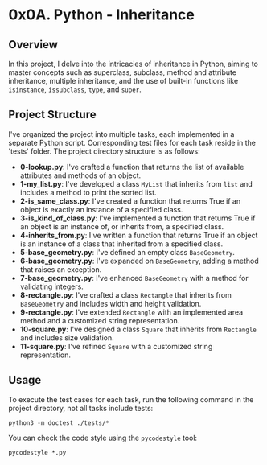 # 0x0A. Python - Inheritance

## Overview
In this project, I delve into the intricacies of inheritance in Python, aiming to master concepts such as superclass, subclass, method and attribute inheritance, multiple inheritance, and the use of built-in functions like `isinstance`, `issubclass`, `type`, and `super`.

## Project Structure
I've organized the project into multiple tasks, each implemented in a separate Python script. Corresponding test files for each task reside in the 'tests' folder. The project directory structure is as follows:

- **0-lookup.py**: I've crafted a function that returns the list of available attributes and methods of an object.
- **1-my_list.py**: I've developed a class `MyList` that inherits from `list` and includes a method to print the sorted list.
- **2-is_same_class.py**: I've created a function that returns True if an object is exactly an instance of a specified class.
- **3-is_kind_of_class.py**: I've implemented a function that returns True if an object is an instance of, or inherits from, a specified class.
- **4-inherits_from.py**: I've written a function that returns True if an object is an instance of a class that inherited from a specified class.
- **5-base_geometry.py**: I've defined an empty class `BaseGeometry`.
- **6-base_geometry.py**: I've expanded on `BaseGeometry`, adding a method that raises an exception.
- **7-base_geometry.py**: I've enhanced `BaseGeometry` with a method for validating integers.
- **8-rectangle.py**: I've crafted a class `Rectangle` that inherits from `BaseGeometry` and includes width and height validation.
- **9-rectangle.py**: I've extended `Rectangle` with an implemented area method and a customized string representation.
- **10-square.py**: I've designed a class `Square` that inherits from `Rectangle` and includes size validation.
- **11-square.py**: I've refined `Square` with a customized string representation.

## Usage
To execute the test cases for each task, run the following command in the project directory, not all tasks include tests:

```
python3 -m doctest ./tests/*
```

You can check the code style using the `pycodestyle` tool:

```
pycodestyle *.py
```